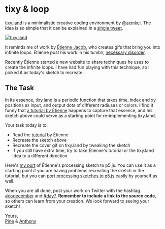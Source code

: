 # tixy & loop

[tixy.land](https://twitter.com/aemkei/status/1323399877611708416) is a minimalistic creative coding environment by [@aemkei](https://twitter.com/aemkei). The idea is so simple that it can be explained in a [single tweet](https://twitter.com/aemkei/status/1323399877611708416).

[![tixy.land](/assets/2020/7/tixy.gif)](https://tixy.land)

It reminds me of work by [Étienne Jacob](https://twitter.com/etiennejcb), who creates gifs that bring you into infinite loops. Étienne post his work in his tumblr, [necessary disorder](https://necessary-disorder.tumblr.com). 

Recently Étienne started a new website to share techniques he uses to create the infinite loops. I have had fun playing with this technique, so I picked it as today's sketch to recreate:

<sketch-day-7 />

## The Task

In its essence, tixy.land is a periodic function that takes time, index and xy positions as input, and output dots of different radiuses or colors. I find it funny that [a tutorial by Étienne](https://bleuje.github.io/tutorial2/) happens to capture that essence, and his sketch above could serve as a starting point for re-implementing tixy.land.

Your task today is to:

- Read the [tutorial](https://bleuje.github.io/tutorial2/) by Étienne
- Recreate the sketch above
- Recreate the cover gif on tixy.land by tweaking the sketch
- If you still have extra time, try to take Étienne's tutorial or the tixy.land idea to a different direction

Here's [my port](https://editor.p5js.org/octref/sketches/O0csGeOT4) of Étienne's processing sketch to p5.js. You can use it as a starting point if you are having problems recreating the sketch in the tutorial, but you can [port processing sketches to p5.js](https://github.com/processing/p5.js/wiki/Processing-transition) easily by yourself as well.

When you are all done, post your work on Twitter with the hashtag [#codecember](https://twitter.com/hashtag/codecember) and [#day7](https://twitter.com/hashtag/day7). **Remember to include a link to the source code**, so others can learn from your creation. We look forward to seeing your sketch!

Yours, <br>
[Pine](https://twitter.com/octref) & [Anthony](https://twitter.com/antfu7)
